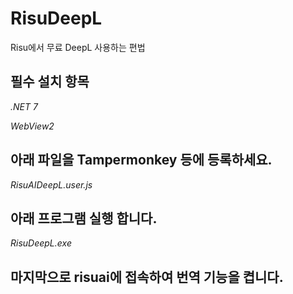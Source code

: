 # RisuDeepL
Risu에서 무료 DeepL 사용하는 편법

## 필수 설치 항목
*.NET 7*

*WebView2*

## 아래 파일을 Tampermonkey 등에 등록하세요.
*RisuAIDeepL.user.js*

## 아래 프로그램 실행 합니다.
*RisuDeepL.exe*

## 마지막으로 risuai에 접속하여 번역 기능을 켭니다.
